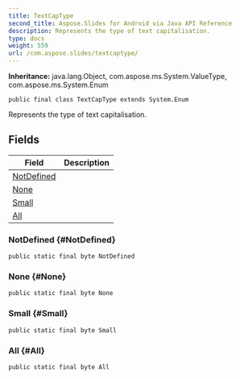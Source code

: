 ```yaml
---
title: TextCapType
second_title: Aspose.Slides for Android via Java API Reference
description: Represents the type of text capitalisation.
type: docs
weight: 559
url: /com.aspose.slides/textcaptype/
---
```

**Inheritance:**
java.lang.Object, com.aspose.ms.System.ValueType, com.aspose.ms.System.Enum
```
public final class TextCapType extends System.Enum
```

Represents the type of text capitalisation.
## Fields

| Field | Description |
| --- | --- |
| [NotDefined](#NotDefined) |  |
| [None](#None) |  |
| [Small](#Small) |  |
| [All](#All) |  |
### NotDefined {#NotDefined}
```
public static final byte NotDefined
```




### None {#None}
```
public static final byte None
```




### Small {#Small}
```
public static final byte Small
```




### All {#All}
```
public static final byte All
```




